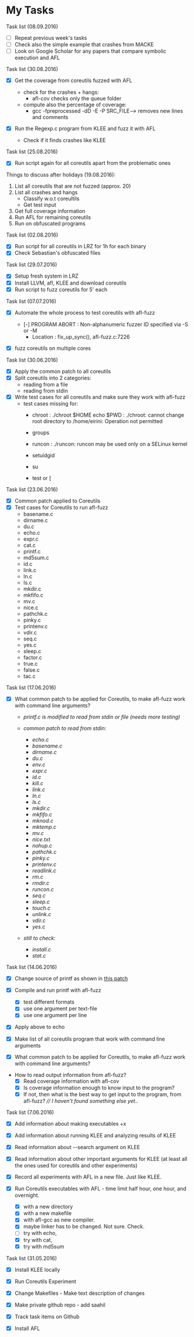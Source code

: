 # My Tasks

Task list (08.09.2016)

- [ ] Repeat previous week's tasks
- [ ] Check also the simple example that crashes from MACKE
- [ ] Look on Google Scholar for any papers that compare symbolic execution and AFL

Task list (30.08.2016)

- [x] Get the coverage from coreutils fuzzed with AFL
	- check for the crashes + hangs:
		- afl-cov checks only the queue folder
	- compute also the percentage of coverage:
		-  gcc -fpreprocessed -dD -E -P SRC_FILE--> removes new lines and comments
	
- [x] Run the Regexp.c program from KLEE and fuzz it with AFL
	- Check if it finds crashes like KLEE
	
Task list (25.08.2016)

- [x] Run script again for all coreutils apart from the problematic ones

Things to discuss after holidays (19.08.2016):

1. List all coreutils that are not fuzzed (approx. 20)
2. List all crashes and hangs 
	- Classify w.o.t coreultils
	- Get test input
3. Get full coverage information
4. Run AFL for remaining coreutils
5. Run on obfuscated programs
  

Task list (02.08.2016)

- [x] Run script for all coreutils in LRZ for 1h for each binary
- [x] Check Sebastian's obfuscated files

Task list (29.07.2016)

- [x] Setup fresh system in LRZ
- [x] Install LLVM, afl, KLEE and download coreutils
- [x] Run script to fuzz coreutils for 5' each

Task list (07.07.2016)

- [x] Automate the whole process to test coreutils with afl-fuzz
	- [-] PROGRAM ABORT : Non-alphanumeric fuzzer ID specified via -S or -M
		- Location : fix_up_sync(), afl-fuzz.c:7226
 	
- [x] fuzz coreutils on multiple cores

Task list (30.06.2016)

- [x] Apply the common patch to all coreutils
- [x] Split coreutils into 2 categories:
	- reading from a file
	- reading from stdin
- [x] Write test cases for all coreutils and make sure they work with afl-fuzz
	- test cases missing for:
		-   chroot : ./chroot \$HOME echo \$PWD : ./chroot: cannot change root directory to /home/eirini: Operation not permitted

		-   groups
		-   runcon : ./runcon: runcon may be used only on a SELinux kernel
		-   setuidgid
		-   su
		-   test or [

Task list (23.06.2016)

- [x] Common patch applied to Coreutils
- [x] Test cases for Coreutils to run afl-fuzz
	-	basename.c
	-  dirname.c
	-  du.c 	
	-  echo.c
	-  expr.c
	-  cat.c
	-  printf.c
	-  md5sum.c 
	- id.c
	- link.c
	- ln.c
	- ls.c
	- mkdir.c
	- mkfifo.c
	- mv.c
	- nice.c
	- pathchk.c
	- pinky.c
	- printenv.c
	- vdir.c
	- seq.c
	- yes.c
	- sleep.c
	- factor.c
	- true.c
	- false.c
	- tac.c


Task list (17.06.2016)  

- [x] What common patch to be applied for Coreutils, to make afl-fuzz work with command line arguments?
	- *printf.c is modified	to read from stdin or file (needs more testing)* 
	- *common patch to read from stdin:*
		- *echo.c* 
		- *basename.c*
		- *dirname.c*
		- *du.c*
		- *env.c*
		- *expr.c*
		- *id.c*
		- *kill.c*
		- *link.c*
		- *ln.c*
		- *ls.c*
		- *mkdir.c*
		- *mkfifo.c*
		- *mknod.c*
		- *mktemp.c*
		- *mv.c*
		- *nice.txt*
		- *nohup.c*
		- *pathchk.c*
		- *pinky.c*
        - *printenv.c*
		- *readlink.c*
		- *rm.c*
		- *rmdir.c*
		- *runcon.c*
		- *seq.c*
		- *sleep.c*
		- *touch.c*
		- *unlink.c*
		- *vdir.c*
		- *yes.c*

	- *still to check:* 
		- *install.c*
		- *stat.c*
  
Task list (14.06.2016)

- [x] Change source of printf as shown in [this patch](https://bitbucket.org/jwilk/fuzzing/src/default/patches/coreutils/printf-args.diff?fileviewer=file-view-default)
- [x] Compile and run printf with afl-fuzz
	- [x] test different formats
	- [x] use one argument per text-file
	- [x] use one argument per line
- [x] Apply above to echo
- [x] Make list of all coreutils program that work with command line arguments

- [x] What common patch to be applied for Coreutils, to make afl-fuzz work with command line arguments?
		
- How to read output information from afl-fuzz?
	- [x] Read coverage information with afl-cov
	- [x] Is coverage information enough to know input to the program?
	- [x] If not, then what is the best way to get input to the program, from afl-fuzz? *// I haven't found something else yet..*

Task list (7.06.2016)

- [x] Add information about making executables +x
- [x] Add information about running KLEE and analyzing results of KLEE
- [x] Read information about --search argument on KLEE
- [x] Read information about other important arguments for KLEE (at least all the ones used for coreutils and other experiments)
- [x] Record all experiments with AFL in a new file. Just like KLEE. 

- [x] Run Coreutils executables with AFL - time limit half hour, one hour, and overnight. 
    - [x] with a new directory
    - [x] with a new makefile
    - [x] with afl-gcc as new compiler.
    - [x] maybe linker has to be changed. Not sure. Check.
    - [ ] try with echo,
    - [x] try with cat,
    - [x] try with md5sum

Task list (31.05.2016)

- [x] Install KLEE locally
- [x] Run Coreutils Experiment
- [x] Change Makefiles - Make text description of changes
- [x] Make private github repo - add saahil
- [x] Track task items on Github
- [x] Install AFL

